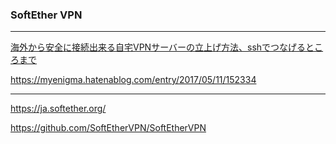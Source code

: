 ### SoftEther VPN
---
[海外から安全に接続出来る自宅VPNサーバーの立上げ方法、sshでつなげるところまで](https://github.com/takagotch/VPN/blob/master/README.md)

https://myenigma.hatenablog.com/entry/2017/05/11/152334

---

https://ja.softether.org/

https://github.com/SoftEtherVPN/SoftEtherVPN



```
```

```
```

```
```


